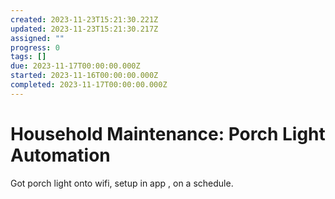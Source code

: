 ```yaml
---
created: 2023-11-23T15:21:30.221Z
updated: 2023-11-23T15:21:30.217Z
assigned: ""
progress: 0
tags: []
due: 2023-11-17T00:00:00.000Z
started: 2023-11-16T00:00:00.000Z
completed: 2023-11-17T00:00:00.000Z
---
```


# Household Maintenance: Porch Light Automation

Got porch light onto wifi, setup in app , on  a schedule. 

